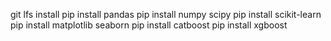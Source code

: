 git lfs install
pip install pandas
pip install numpy scipy
pip install scikit-learn
pip install matplotlib seaborn
pip install catboost
pip install xgboost
